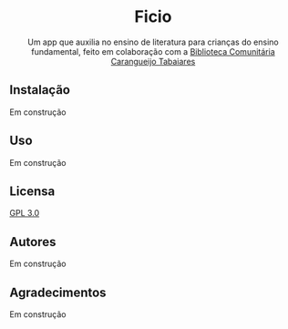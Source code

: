 <div align="center">  
  
# Ficio

Um app que auxilia no ensino de literatura para crianças do ensino fundamental, feito em colaboração com a [Biblioteca Comunitária Carangueijo Tabaiares](https://www.facebook.com/bibliotecacomunitariacaranguejo/?_rdc=2)

</div>

## Instalação

Em construção

## Uso

Em construção

## Licensa

[GPL 3.0](https://www.gnu.org/licenses/gpl-3.0.en.html)

## Autores

Em construção

## Agradecimentos

Em construção
